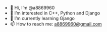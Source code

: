- 👋 Hi, I’m @a8869960
- 👀 I’m interested in C++, Python and Django
- 🌱 I’m currently learning Gjango
- 📫 How to reach me: a8869960@gmail.com

<!---
a8869960/a8869960 is a ✨ special ✨ repository because its `README.md` (this file) appears on your GitHub profile.
You can click the Preview link to take a look at your changes.
--->
